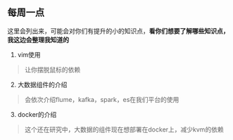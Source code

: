 ## 每周一点

​	这里会列出来，可能会对你们有提升的小的知识点，**看你们想要了解哪些知识点，我这边会整理我知道的**

1. vim使用

  > 让你摆脱鼠标的依赖

2. 大数据组件的介绍

  > 会依次介绍flume，kafka，spark，es在我们平台的使用

3. docker的介绍

  > 这个还在研究中，大数据的组件现在想部署在docker上，减少kvm的依赖

